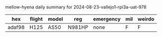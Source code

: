 mellow-hyena daily summary for 2024-08-23-vallejo1-rpi3a-uat-978

|hex|flight|model|reg|emergency|mil|weirdo|
|--|--|--|--|--|--|--|
|adaf98|H125|AS50|N981HP|none|F|F|
